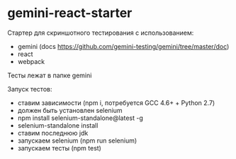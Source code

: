 # gemini-react-starter

Стартер для скриншотного тестирования с использованием:
* gemini (docs https://github.com/gemini-testing/gemini/tree/master/doc)
* react
* webpack


Тесты лежат в папке gemini


Запуск тестов:
* ставим зависимости (npm i, потребуется GCC 4.6+ + Python 2.7)
* должен быть установлен selenium
 * npm install selenium-standalone@latest -g
 * selenium-standalone install
 * ставим последнюю jdk
* запускаем selenium (npm run selenium)
* запускаем тесты (npm test)
